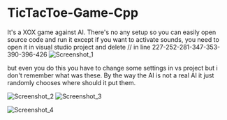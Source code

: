 # TicTacToe-Game-Cpp
It's a XOX game against AI. There's no any setup so you can easily open source code and run it except if you want to activate sounds,
you need to open it in visual studio project and delete // in line 227-252-281-347-353-390-396-426
![Screenshot_1](https://user-images.githubusercontent.com/73065112/119401390-1a048000-bce4-11eb-98ab-707675fa71d2.png)

but even you do this you have to change some settings in vs project but i don't remember what was these.
By the way the AI is not a real AI it just randomly chooses where should it put them.

![Screenshot_2](https://user-images.githubusercontent.com/73065112/119402261-613f4080-bce5-11eb-99e7-ef02786ce185.png)
![Screenshot_3](https://user-images.githubusercontent.com/73065112/119402269-63090400-bce5-11eb-8b54-2a688735a85e.png)

![Screenshot_4](https://user-images.githubusercontent.com/73065112/119402273-63a19a80-bce5-11eb-8737-5081198454f3.png)

